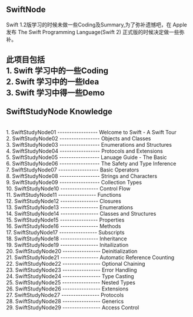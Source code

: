  SwiftNode
---
Swift 1.2版学习的时候未做一些Coding及Summary,为了弥补遗憾吧，在 Apple 发布 The Swift Programming Language(Swift 2) 
正式版的时候决定做一些弥补。

此项目包括
<br>1. Swift 学习中的一些Coding
<br>2. Swift 学习中的一些Idea
<br>3. Swift 学习中得一些Demo
<br>
<br>
 SwiftStudyNode Knowledge
---
<br>1. SwiftStudyNode01 ----------------- Welcome to Swift - A Swift Tour
<br>2. SwiftStudyNode02 ----------------- Objects and Classes
<br>3. SwiftStudyNode03 ----------------- Enumerations and Structures
<br>4. SwiftStudyNode04 ----------------- Protocols and Extensions
<br>5. SwiftStudyNode05 ----------------- Lanuage Guide - The Basic
<br>6. SwiftStudyNode06 ----------------- The Safety and Type Inference
<br>7. SwiftStudyNode07 ----------------- Basic Operators
<br>8. SwiftStudyNode08 ----------------- Strings and Characters
<br>9. SwiftStudyNode09 ----------------- Collection Types
<br>10. SwiftStudyNode10 ---------------- Control Flow
<br>11. SwiftStudyNode11 ---------------- Functions
<br>12. SwiftStudyNode12 ---------------- Closures
<br>13. SwiftStudyNode13 ---------------- Enumerations
<br>14. SwiftStudyNode14 ---------------- Classes and Structures
<br>15. SwiftStudyNode15 ---------------- Properties
<br>16. SwiftStudyNode16 ---------------- Methods
<br>17. SwiftStudyNode17 ---------------- Subscripts
<br>18. SwiftStudyNode18 ---------------- Inheritance
<br>19. SwiftStudyNode19 ---------------- Initailization
<br>20. SwiftStudyNode20 ---------------- Deinitialization
<br>21. SwiftStudyNode21 ---------------- Automatic Reference Counting
<br>22. SwiftStudyNode22 ---------------- Optional Chaining
<br>23. SwiftStudyNode23 ---------------- Error Handling
<br>24. SwiftStudyNode24 ---------------- Type Casting
<br>25. SwiftStudyNode25 ---------------- Nested Types
<br>26. SwiftStudyNode26 ---------------- Extensions
<br>27. SwiftStudyNode27 ---------------- Protocols
<br>28. SwiftStudyNode28 ---------------- Generics
<br>29. SwiftStudyNode29 ---------------- Access Control